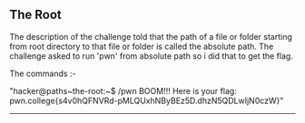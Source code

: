 ## The Root
The description of the challenge told that the path of a file or folder starting from root directory to that file or folder is called the absolute path. The challenge asked to run 'pwn' from absolute path so i did that to get the flag.

The commands :-

"hacker@paths~the-root:~$ /pwn 
BOOM!!!
Here is your flag:
pwn.college{s4v0hQFNVRd-pMLQUxhNByBEz5D.dhzN5QDLwIjN0czW}"

- - -

